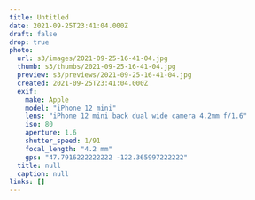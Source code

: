 ```yaml
---
title: Untitled
date: 2021-09-25T23:41:04.000Z
draft: false
drop: true
photo:
  url: s3/images/2021-09-25-16-41-04.jpg
  thumb: s3/thumbs/2021-09-25-16-41-04.jpg
  preview: s3/previews/2021-09-25-16-41-04.jpg
  created: 2021-09-25T23:41:04.000Z
  exif:
    make: Apple
    model: "iPhone 12 mini"
    lens: "iPhone 12 mini back dual wide camera 4.2mm f/1.6"
    iso: 80
    aperture: 1.6
    shutter_speed: 1/91
    focal_length: "4.2 mm"
    gps: "47.7916222222222 -122.365997222222"
  title: null
  caption: null
links: []
---
```

